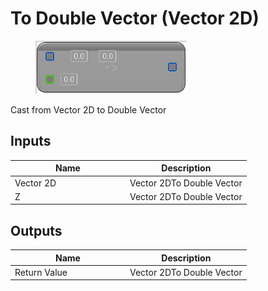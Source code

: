 # To Double Vector (Vector 2D)

<div align="left" data-full-width="false"><figure><img src="../../../../api/Math/Conversions/To_Double_Vector_(Vector_2D).png" alt=""><figcaption></figcaption></figure></div>

Cast from Vector 2D to Double Vector

## Inputs

<table><thead><tr><th width="170">Name</th><th>Description</th></tr></thead><tbody><tr><td>Vector 2D</td><td>Vector 2DTo Double Vector</td></tr><tr><td>Z</td><td>Vector 2DTo Double Vector</td></tr></tbody></table>

## Outputs

<table><thead><tr><th width="170">Name</th><th>Description</th></tr></thead><tbody><tr><td>Return Value</td><td>Vector 2DTo Double Vector</td></tr></tbody></table>
